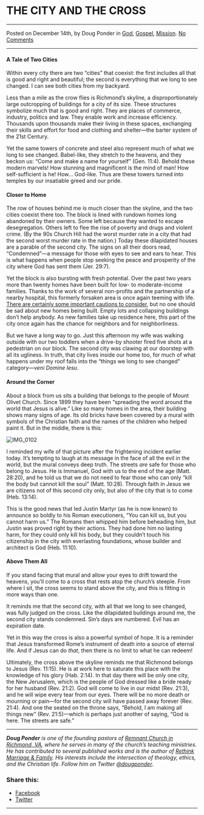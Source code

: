THE CITY AND THE CROSS
======================

* * *

Posted on December 14th, by Doug Ponder in [God](http://www.remnantresource.org/category/god/), [Gospel](http://www.remnantresource.org/category/gospel/), [Mission](http://www.remnantresource.org/category/mission/). [No Comments](http://www.remnantresource.org/the-city-and-the-cross/#respond)

* * *

#### **A Tale of Two Cities**

Within every city there are two “cities” that coexist: the first includes all that is good and right and beautiful; the second is everything that we long to see changed. I can see both cities from my backyard.

Less than a mile as the crow flies is Richmond’s skyline, a disproportionately large outcropping of buildings for a city of its size. These structures symbolize much that is good and right. They are places of commerce, industry, politics and law. They enable work and increase efficiency. Thousands upon thousands make their living in these spaces, exchanging their skills and effort for food and clothing and shelter—the barter system of the 21st Century.

Yet the same towers of concrete and steel also represent much of what we long to see changed. Babel-like, they stretch to the heavens, and they beckon us: “Come and make a name for yourself” (Gen. 11:4). Behold these modern marvels! How stunning and magnificent is the mind of man! How self-sufficient is he! How… God-like. Thus are these towers turned into temples by our insatiable greed and our pride.

#### **Closer to Home**

The row of houses behind me is much closer than the skyline, and the two cities coexist there too. The block is lined with rundown homes long abandoned by their owners. Some left because they wanted to escape desegregation. Others left to flee the rise of poverty and drugs and violent crime. (By the 90s Church Hill had the worst murder rate in a city that had the second worst murder rate in the nation.) Today these dilapidated houses are a parable of the second city. The signs on all their doors read, “Condemned”—a message for those with eyes to see and ears to hear. This is what happens when people stop seeking the peace and prosperity of the city where God has sent them (Jer. 29:7).

Yet the block is also bursting with fresh potential. Over the past two years more than twenty homes have been built for low- to moderate-income families. Thanks to the work of several non-profits and the partnership of a nearby hospital, this formerly forsaken area is once again teeming with life. [There are certainly some important cautions to consider](http://chpn.net/news/2014/01/27/a-call-for-gentrification-with-justice-by-corey-widmer_31673/), but no one should be sad about new homes being built. Empty lots and collapsing buildings don’t help anybody. As new families take up residence here, this part of the city once again has the chance for neighbors and for neighborliness.

But we have a long way to go. Just this afternoon my wife was walking outside with our two toddlers when a drive-by shooter fired five shots at a pedestrian on our block. The second city was clawing at our doorstep with all its ugliness. In truth, that city lives inside our home too, for much of what happens under my roof falls into the “things we long to see changed” category—_veni Domine Iesu_.

#### **Around the Corner**

About a block from us sits a building that belongs to the people of Mount Olivet Church. Since 1899 they have been “spreading the word around the world that Jesus is alive.” Like so many homes in the area, their building shows many signs of age. Its old bricks have been covered by a mural with symbols of the Christian faith and the names of the children who helped paint it. But in the middle, there is this:

![IMG_0102](http://www.remnantresource.org/wp-content/uploads/2015/12/IMG_0102-1-e1450071063119.jpg)

I reminded my wife of that picture after the frightening incident earlier today. It’s tempting to laugh at its message in the face of all the evil in the world, but the mural conveys deep truth. The streets _are_ safe for those who belong to Jesus. He is Immanuel, God with us to the end of the age (Matt. 28:20), and he told us that we do not need to fear those who can only “kill the body but cannot kill the soul” (Matt. 10:28). Through faith in Jesus we are citizens not of this second city only, but also of the city that is to come (Heb. 13:14).

This is the good news that led Justin Martyr (as he is now known) to announce so boldly to his Roman executioners, “You can kill us, but you cannot harm us.” The Romans then whipped him before beheading him, but Justin was proved right by their actions. They had done him no lasting harm, for they could only kill his body, but they couldn’t touch his citizenship in the city with everlasting foundations, whose builder and architect is God (Heb. 11:10).

#### **Above Them All**

If you stand facing that mural and allow your eyes to drift toward the heavens, you’ll come to a cross that rests atop the church’s steeple. From where I sit, the cross seems to stand above the city, and this is fitting in more ways than one.

It reminds me that the second city, with all that we long to see changed, was fully judged on the cross. Like the dilapidated buildings around me, the second city stands condemned. Sin’s days are numbered. Evil has an expiration date.

Yet in this way the cross is also a powerful symbol of hope. It is a reminder that Jesus transformed Rome’s instrument of death into a source of eternal life. And if Jesus can do _that_, then there is no limit to what he can redeem!

Ultimately, the cross above the skyline reminds me that Richmond belongs to Jesus (Rev. 11:15). He is at work here to saturate this place with the knowledge of his glory (Hab. 2:14). In that day there will be only one city, the New Jerusalem, which is the people of God dressed like a bride ready for her husband (Rev. 21:2). God will come to live in our midst (Rev. 21:3), and he will wipe every tear from our eyes. There will be no more death or mourning or pain—for the second city will have passed away forever (Rev. 21:4). And one the seated on the throne says, “Behold, I am making all things new” (Rev. 21:5)—which is perhaps just another of saying, “God is here. The streets are safe.”

* * *

_**Doug Ponder** is one of the founding pastors of [Remnant Church in Richmond, VA](http://www.remnantrichmond.org/), where he serves in many of the church’s teaching ministries. He has contributed to several published works and is the author of [Rethink Marriage & Family](http://www.remnantrichmond.org/mediafiles/uploaded/r/0e1604567_rethink-marriage-and-family-ebook.pdf). His interests include the intersection of theology, ethics, and the Christian life. Follow him on Twitter [@dougponder](https://twitter.com/dougponder)_.

### Share this:

*   [Facebook](http://www.remnantresource.org/the-city-and-the-cross/?share=facebook "Click to share on Facebook")
*   [Twitter](http://www.remnantresource.org/the-city-and-the-cross/?share=twitter "Click to share on Twitter")

  

* * *
